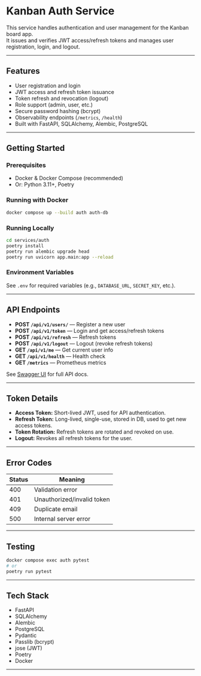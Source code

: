 # Kanban Auth Service

This service handles authentication and user management for the Kanban board app.  
It issues and verifies JWT access/refresh tokens and manages user registration, login, and logout.

---

## Features

- User registration and login
- JWT access and refresh token issuance
- Token refresh and revocation (logout)
- Role support (admin, user, etc.)
- Secure password hashing (bcrypt)
- Observability endpoints (`/metrics`, `/health`)
- Built with FastAPI, SQLAlchemy, Alembic, PostgreSQL

---

## Getting Started

### Prerequisites

- Docker & Docker Compose (recommended)
- Or: Python 3.11+, Poetry

### Running with Docker

```bash
docker compose up --build auth auth-db
```

### Running Locally

```bash
cd services/auth
poetry install
poetry run alembic upgrade head
poetry run uvicorn app.main:app --reload
```

### Environment Variables

See `.env` for required variables (e.g., `DATABASE_URL`, `SECRET_KEY`, etc.).

---

## API Endpoints

- **POST `/api/v1/users/`** — Register a new user
- **POST `/api/v1/token`** — Login and get access/refresh tokens
- **POST `/api/v1/refresh`** — Refresh tokens
- **POST `/api/v1/logout`** — Logout (revoke refresh tokens)
- **GET `/api/v1/me`** — Get current user info
- **GET `/api/v1/health`** — Health check
- **GET `/metrics`** — Prometheus metrics

See [Swagger UI](http://localhost:8000/docs) for full API docs.

---

## Token Details

- **Access Token:** Short-lived JWT, used for API authentication.
- **Refresh Token:** Long-lived, single-use, stored in DB, used to get new access tokens.
- **Token Rotation:** Refresh tokens are rotated and revoked on use.
- **Logout:** Revokes all refresh tokens for the user.

---

## Error Codes

| Status | Meaning                        |
|--------|--------------------------------|
| 400    | Validation error               |
| 401    | Unauthorized/invalid token     |
| 409    | Duplicate email                |
| 500    | Internal server error          |

---

## Testing

```bash
docker compose exec auth pytest
# or
poetry run pytest
```

---

## Tech Stack

- FastAPI
- SQLAlchemy
- Alembic
- PostgreSQL
- Pydantic
- Passlib (bcrypt)
- jose (JWT)
- Poetry
- Docker

---
